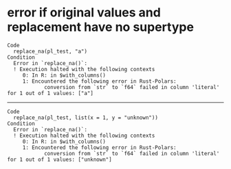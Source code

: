 # error if original values and replacement have no supertype

    Code
      replace_na(pl_test, "a")
    Condition
      Error in `replace_na()`:
      ! Execution halted with the following contexts
         0: In R: in $with_columns()
         1: Encountered the following error in Rust-Polars:
            	conversion from `str` to `f64` failed in column 'literal' for 1 out of 1 values: ["a"]

---

    Code
      replace_na(pl_test, list(x = 1, y = "unknown"))
    Condition
      Error in `replace_na()`:
      ! Execution halted with the following contexts
         0: In R: in $with_columns()
         1: Encountered the following error in Rust-Polars:
            	conversion from `str` to `f64` failed in column 'literal' for 1 out of 1 values: ["unknown"]

